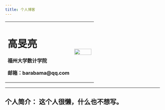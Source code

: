 ```yaml
---
title: 个人博客
---
```


<div>
<table border="0">
  <tr>
    <td width="75%">
      <h1>高旻亮</h1>
      <p><b>福州大学数计学院</b></p>
      <p><b>邮箱：barabama@qq.com</b></p>
    </td>
    <td width="25%">
      <img src="/avator.jpg" width="100%">
    </td>
  </tr>
</table>
</div>

---
个人简介：
这个人很懒，什么也不想写。
---
